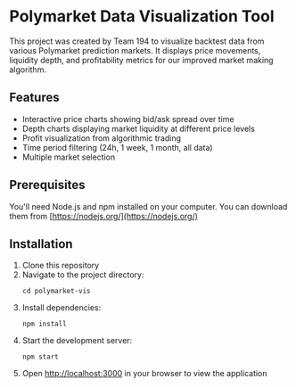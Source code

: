 # Polymarket Data Visualization Tool

This project was created by Team 194 to visualize backtest data from various Polymarket prediction markets. It displays price movements, liquidity depth, and profitability metrics for our improved market making algorithm.

## Features

- Interactive price charts showing bid/ask spread over time
- Depth charts displaying market liquidity at different price levels
- Profit visualization from algorithmic trading
- Time period filtering (24h, 1 week, 1 month, all data)
- Multiple market selection

## Prerequisites

You'll need Node.js and npm installed on your computer. You can download them from [https://nodejs.org/](https://nodejs.org/)

## Installation

1. Clone this repository
2. Navigate to the project directory:
   ```
   cd polymarket-vis
   ```
3. Install dependencies:
   ```
   npm install
   ```
4. Start the development server:
   ```
   npm start
   ```
5. Open [http://localhost:3000](http://localhost:3000) in your browser to view the application
